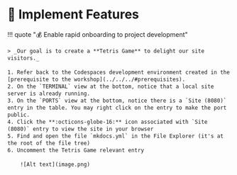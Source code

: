 # :test_tube: Implement Features

!!! quote ":moneybag: Enable rapid onboarding to project development"

    > _Our goal is to create a **Tetris Game** to delight our site visitors._

    1. Refer back to the Codespaces development environment created in the [prerequisite to the workshop](../../../#prerequisites).
    2. On the `TERMINAL` view at the bottom, notice that a local site server is already running.
    3. On the `PORTS` view at the bottom, notice there is a `Site (8080)` entry in the table. You may right click on the entry to make the port public.
    4. Click the **:octicons-globe-16:** icon associated with `Site (8080)` entry to view the site in your browser
    5. Find and open the file `mkdocs.yml` in the File Explorer (it's at the root of the file tree)
    6. Uncomment the Tetris Game relevant entry

        ![Alt text](image.png)
